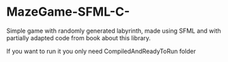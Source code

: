 # MazeGame-SFML-C-

Simple game with randomly generated labyrinth, made using SFML and with partially adapted code from book about this library.

If you want to run it you only need CompiledAndReadyToRun folder
